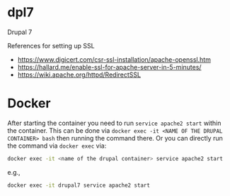 # dpl7
Drupal 7

References for setting up SSL

- https://www.digicert.com/csr-ssl-installation/apache-openssl.htm
- https://hallard.me/enable-ssl-for-apache-server-in-5-minutes/
- https://wiki.apache.org/httpd/RedirectSSL

# Docker

After starting the container you need to run `service apache2 start` within the container.
This can be done via `docker exec -it <NAME OF THE DRUPAL CONTAINER> bash` then running the command there.
Or you can directly run the command via `docker exec` via:

```bash
docker exec -it <name of the drupal container> service apache2 start
```
e.g.,

```bash
docker exec -it drupal7 service apache2 start
```

